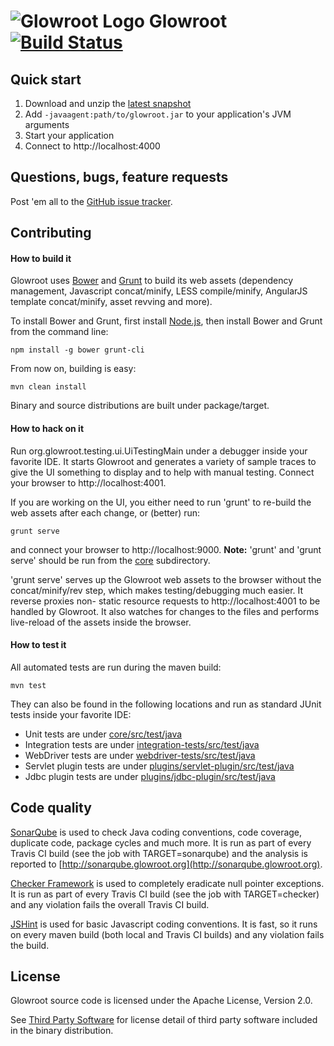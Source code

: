 <img src="https://s.gravatar.com/avatar/988492aef73921a1ddb4741059390dde?s=70" alt="Glowroot Logo"> Glowroot &nbsp;&nbsp; [![Build Status](https://travis-ci.org/glowroot/glowroot.png?branch=master)](https://travis-ci.org/glowroot/glowroot)
=========

## Quick start

1. Download and unzip the [latest snapshot](https://glowroot.s3.amazonaws.com/snapshots/latest/glowroot-dist.zip)
2. Add `-javaagent:path/to/glowroot.jar` to your application's JVM arguments
3. Start your application
4. Connect to http://localhost:4000

## Questions, bugs, feature requests

Post 'em all to the [GitHub issue tracker](https://github.com/glowroot/glowroot/issues).

## Contributing

#### How to build it

Glowroot uses [Bower](http://bower.io) and [Grunt](http://gruntjs.com) to build its web assets (dependency management, Javascript concat/minify, LESS compile/minify, AngularJS template concat/minify, asset revving and more).

To install Bower and Grunt, first install [Node.js](http://nodejs.org), then install Bower and Grunt from the command line:

    npm install -g bower grunt-cli

From now on, building is easy:

    mvn clean install

Binary and source distributions are built under package/target.

#### How to hack on it

Run org.glowroot.testing.ui.UiTestingMain under a debugger inside your favorite IDE. It starts Glowroot and generates a variety of sample traces to give the UI something to display and to help with manual testing. Connect your browser to http://localhost:4001.

If you are working on the UI, you either need to run 'grunt' to re-build the web assets after each change, or (better) run:

    grunt serve

and connect your browser to http://localhost:9000.  **Note:** 'grunt' and 'grunt serve' should be run from the [core](core) subdirectory.

'grunt serve' serves up the Glowroot web assets to the browser without the concat/minify/rev step, which makes testing/debugging much easier. It reverse proxies non- static resource requests to http://localhost:4001 to be handled by Glowroot. It also watches for changes to the files and performs live-reload of the assets inside the browser.

#### How to test it

All automated tests are run during the maven build:

    mvn test

They can also be found in the following locations and run as standard JUnit tests inside your favorite IDE:

* Unit tests are under [core/src/test/java](core/src/test/java)
* Integration tests are under [integration-tests/src/test/java](integration-tests/src/test/java)
* WebDriver tests are under [webdriver-tests/src/test/java](webdriver-tests/src/test/java)
* Servlet plugin tests are under [plugins/servlet-plugin/src/test/java](plugins/servlet-plugin/src/test/java)
* Jdbc plugin tests are under [plugins/jdbc-plugin/src/test/java](plugins/jdbc-plugin/src/test/java)

## Code quality

[SonarQube](http://www.sonarqube.org) is used to check Java coding conventions, code coverage, duplicate code, package cycles and much more. It is run as part of every Travis CI build (see the job with TARGET=sonarqube) and the analysis is reported to [http://sonarqube.glowroot.org](http://sonarqube.glowroot.org).

[Checker Framework](http://types.cs.washington.edu/checker-framework/) is used to completely eradicate null pointer exceptions. It is run as part of every Travis CI build (see the job with TARGET=checker) and any violation fails the overall Travis CI build.

[JSHint](http://www.jshint.com) is used for basic Javascript coding conventions. It is fast, so it runs on every maven build (both local and Travis CI builds) and any violation fails the build.

## License

Glowroot source code is licensed under the Apache License, Version 2.0.

See [Third Party Software](https://github.com/glowroot/glowroot/wiki/Third-Party-Software) for license detail of third party software included in the binary distribution.
